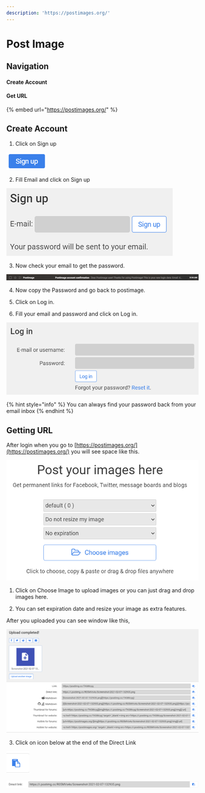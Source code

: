 ```yaml
---
description: 'https://postimages.org/'
---
```


# Post Image

## Navigation

#### Create Account

#### Get URL

{% embed url="https://postimages.org/" %}



## Create Account

1. Click on Sign up

![](../../.gitbook/assets/image%20%2849%29.png)

2. Fill Email and click on Sign up

![](../../.gitbook/assets/image%20%2840%29.png)

3. Now check your email to get the password.

![](../../.gitbook/assets/image%20%2848%29.png)

4. Now copy the Password and go back to postimage.

5. Click on Log in.

6. Fill your email and password and click on Log in.

![](../../.gitbook/assets/image%20%2850%29.png)

{% hint style="info" %}
You can always find your password back from your email inbox
{% endhint %}

## Getting URL

After login when you go to [https://postimages.org/](https://postimages.org/) you will see space like this.

![](../../.gitbook/assets/image%20%2851%29.png)

1. Click on Choose Image to upload images or you can just drag and drop images here.

2. You can set expiration date and resize your image as extra features.

After you uploaded you can see window like this,

![](../../.gitbook/assets/image%20%2847%29.png)

3. Click on icon below at the end of the Direct Link

![](../../.gitbook/assets/image%20%2842%29.png)

![](../../.gitbook/assets/image%20%2839%29.png)



